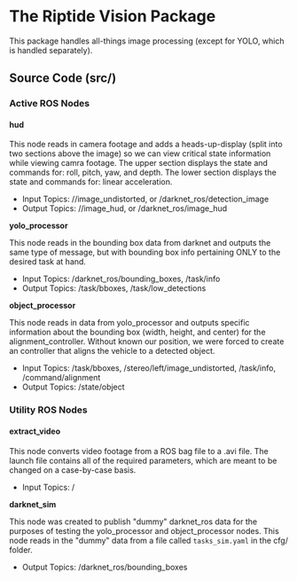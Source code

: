# The Riptide Vision Package

This package handles all-things image processing \(except for YOLO, which is handled separately\).

## Source Code \(src/\)

### Active ROS Nodes

#### hud

This node reads in camera footage and adds a heads-up-display \(split into two sections above the image\) so we can view critical state information while viewing camra footage. The upper section displays the state and commands for: roll, pitch, yaw, and depth. The lower section displays the state and commands for: linear acceleration.

* Input Topics: //image\_undistorted, or /darknet\_ros/detection\_image
* Output Topics: //image\_hud, or /darknet\_ros/image\_hud

**yolo\_processor**

This node reads in the bounding box data from darknet and outputs the same type of message, but with bounding box info pertaining ONLY to the desired task at hand.

* Input Topics: /darknet\_ros/bounding\_boxes, /task/info
* Output Topics: /task/bboxes, /task/low\_detections

**object\_processor**

This node reads in data from yolo\_processor and outputs specific information about the bounding box \(width, height, and center\) for the alignment\_controller. Without known our position, we were forced to create an controller that aligns the vehicle to a detected object.

* Input Topics: /task/bboxes, /stereo/left/image\_undistorted, /task/info, /command/alignment
* Output Topics: /state/object

### Utility ROS Nodes

#### extract\_video

This node converts video footage from a ROS bag file to a .avi file. The launch file contains all of the required parameters, which are meant to be changed on a case-by-case basis.

* Input Topics: /

**darknet\_sim**

This node was created to publish "dummy" darknet\_ros data for the purposes of testing the yolo\_processor and object\_processor nodes. This node reads in the "dummy" data from a file called `tasks_sim.yaml` in the cfg/ folder.

* Output Topics: /darknet\_ros/bounding\_boxes


